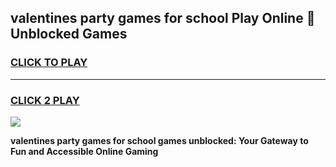 
## valentines party games for school Play Online 👋 Unblocked Games
<h3>
<a href="https://news.freeplayer.one?title=valentines_party_games_for_school&ref=17GH">CLICK TO PLAY</a></h3>
<hr>

<h3>
<a href="https://news.freeplayer.one?title=valentines_party_games_for_school&ref=17GH">CLICK 2 PLAY</a>
  
</h3>

<a href="https://news.freeplayer.one?title=valentines_party_games_for_school&ref=17GH/"><img src="https://clearcache.store/games.png"></a>


**valentines party games for school games unblocked: Your Gateway to Fun and Accessible Online Gaming**
